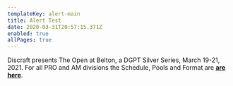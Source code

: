```yaml
---
templateKey: alert-main
title: Alert Test
date: 2020-03-31T20:57:15.371Z
enabled: true
allPages: true
---
```

Discraft presents The Open at Belton, a DGPT Silver Series, March 19-21, 2021. For all PRO and AM divisions the Schedule, Pools and Format are **[are here](/news/fishing-for-a-hotel-room-the-word-is-the-open)**.